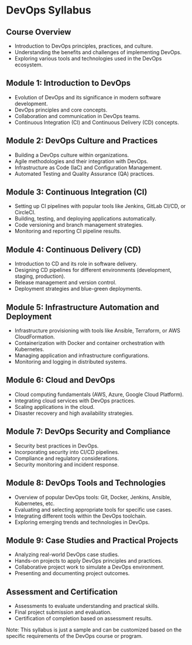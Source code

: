 # DevOps Syllabus

## Course Overview
- Introduction to DevOps principles, practices, and culture.
- Understanding the benefits and challenges of implementing DevOps.
- Exploring various tools and technologies used in the DevOps ecosystem.

## Module 1: Introduction to DevOps
- Evolution of DevOps and its significance in modern software development.
- DevOps principles and core concepts.
- Collaboration and communication in DevOps teams.
- Continuous Integration (CI) and Continuous Delivery (CD) concepts.

## Module 2: DevOps Culture and Practices
- Building a DevOps culture within organizations.
- Agile methodologies and their integration with DevOps.
- Infrastructure as Code (IaC) and Configuration Management.
- Automated Testing and Quality Assurance (QA) practices.

## Module 3: Continuous Integration (CI)
- Setting up CI pipelines with popular tools like Jenkins, GitLab CI/CD, or CircleCI.
- Building, testing, and deploying applications automatically.
- Code versioning and branch management strategies.
- Monitoring and reporting CI pipeline results.

## Module 4: Continuous Delivery (CD)
- Introduction to CD and its role in software delivery.
- Designing CD pipelines for different environments (development, staging, production).
- Release management and version control.
- Deployment strategies and blue-green deployments.

## Module 5: Infrastructure Automation and Deployment
- Infrastructure provisioning with tools like Ansible, Terraform, or AWS CloudFormation.
- Containerization with Docker and container orchestration with Kubernetes.
- Managing application and infrastructure configurations.
- Monitoring and logging in distributed systems.

## Module 6: Cloud and DevOps
- Cloud computing fundamentals (AWS, Azure, Google Cloud Platform).
- Integrating cloud services with DevOps practices.
- Scaling applications in the cloud.
- Disaster recovery and high availability strategies.

## Module 7: DevOps Security and Compliance
- Security best practices in DevOps.
- Incorporating security into CI/CD pipelines.
- Compliance and regulatory considerations.
- Security monitoring and incident response.

## Module 8: DevOps Tools and Technologies
- Overview of popular DevOps tools: Git, Docker, Jenkins, Ansible, Kubernetes, etc.
- Evaluating and selecting appropriate tools for specific use cases.
- Integrating different tools within the DevOps toolchain.
- Exploring emerging trends and technologies in DevOps.

## Module 9: Case Studies and Practical Projects
- Analyzing real-world DevOps case studies.
- Hands-on projects to apply DevOps principles and practices.
- Collaborative project work to simulate a DevOps environment.
- Presenting and documenting project outcomes.

## Assessment and Certification
- Assessments to evaluate understanding and practical skills.
- Final project submission and evaluation.
- Certification of completion based on assessment results.

Note: This syllabus is just a sample and can be customized based on the specific requirements of the DevOps course or program.
